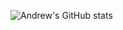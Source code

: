 ![Andrew's GitHub stats](https://github-readme-stats.vercel.app/api?username=andykao1213&show_icons=true&theme=monokai)

